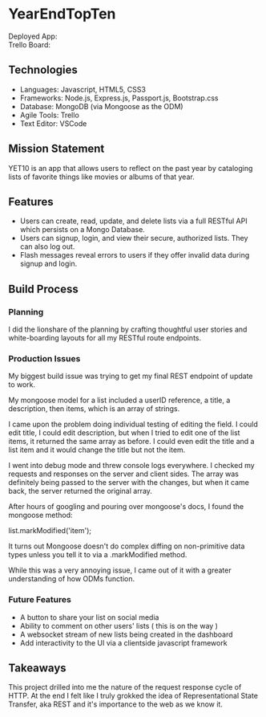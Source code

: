 # YearEndTopTen

Deployed App:
<br>
Trello Board:

## Technologies
* Languages: Javascript, HTML5, CSS3
* Frameworks: Node.js, Express.js, Passport.js, Bootstrap.css
* Database: MongoDB (via Mongoose as the ODM)
* Agile Tools: Trello
* Text Editor: VSCode

## Mission Statement
YET10 is an app that allows users to reflect on the past year by cataloging lists of favorite things like movies or albums of that year.

## Features
* Users can create, read, update, and delete lists via a full RESTful API which persists on a Mongo Database.
* Users can signup, login, and view their secure, authorized lists. They can also log out.
* Flash messages reveal errors to users if they offer invalid data during signup and login.


## Build Process

### Planning
I did the lionshare of the planning by crafting thoughtful user stories and white-boarding layouts for all my RESTful route endpoints.

### Production Issues
My biggest build issue was trying to get my final REST endpoint of update to work. 

My mongoose model for a list included a userID reference, a title, a description, then items, which is an array of strings.

I came upon the problem doing individual testing of editing the field. I could edit title, I could edit description, but when I tried to edit one of the list items, it returned the same array as before. I could even edit the title and a list item and it would change the title but not the item.

I went into debug mode and threw console logs everywhere. I checked my requests and responses on the server and client sides. The array was definitely being passed to the server with the changes, but when it came back, the server returned the original array. 

After hours of googling and pouring over mongoose's docs, I found the mongoose method:

list.markModified('item');

It turns out Mongoose doesn't do complex diffing on non-primitive data types unless you tell it to via a .markModified method.

While this was a very annoying issue, I came out of it with a greater understanding of how ODMs function.

### Future Features
* A button to share your list on social media
* Ability to comment on other users' lists ( this is on the way )
* A websocket stream of new lists being created in the dashboard
* Add interactivity to the UI via a clientside javascript framework

## Takeaways
This project drilled into me the nature of the request response cycle of HTTP. At the end I felt like I truly grokked the idea of Representational State Transfer, aka REST and it's importance to the web as we know it.